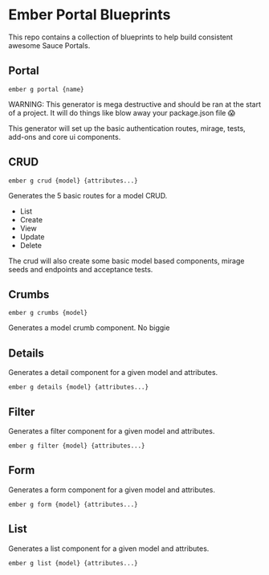 # Ember Portal Blueprints

This repo contains a collection of blueprints to help build consistent awesome Sauce Portals.

## Portal

`ember g portal {name}`

WARNING: This generator is mega destructive and should be ran at the start of a project. It will do things like blow away your package.json file 😱

This generator will set up the basic authentication routes, mirage, tests, add-ons and core ui components.

## CRUD

`ember g crud {model} {attributes...}`

Generates the 5 basic routes for a model CRUD.

- List
- Create
- View
- Update
- Delete

The crud will also create some basic model based components, mirage seeds and endpoints and acceptance tests.

## Crumbs

`ember g crumbs {model}`

Generates a model crumb component. No biggie

## Details

Generates a detail component for a given model and attributes.

`ember g details {model} {attributes...}`

## Filter

Generates a filter component for a given model and attributes.

`ember g filter {model} {attributes...}`

## Form

Generates a form component for a given model and attributes.

`ember g form {model} {attributes...}`

## List

Generates a list component for a given model and attributes.

`ember g list {model} {attributes...}`

